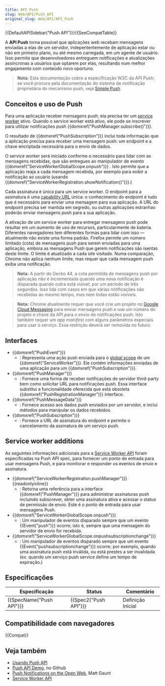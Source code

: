 ```yaml
---
title: API Push
slug: Web/API/Push_API
original_slug: Web/API/API_Push
---
```


{{DefaultAPISidebar("Push API")}}{{SeeCompatTable}}

A **API Push** torna possível que aplicações web recebam mensagens enviadas a elas de um servidor, indepententemente de aplicação estar ou não em primeiro plano, ou até mesmo carregada, em um agente de usuário. Isso permite que desenvolvedores entreguem notificações e atualizações assíncronas a usuários que optarem por elas, resultando num melhor engajamento com conteúdo novo oportuno.

> **Nota:** Esta documentação cobre a especificação W3C da API Push; se você procura pela documentação do sistema de notificação proprietária do mecanismo push, veja [Simple Push](/pt-BR/docs/Web/API/Simple_Push_API).

## Conceitos e uso de Push

Para uma aplicação receber mensagens push, ela precisa ter um [service worker](/pt-BR/docs/Web/API/ServiceWorker_API) ativo. Quando o service worker está ativo, ele pode se inscrever para utilizar notificações push {{domxref("PushManager.subscribe()")}}.

O resultado de {{domxref("PushSubscription")}} inclui toda informação que a aplicação precisa para receber uma mensagem push: um endpoint e a chave encriptada necessária para o envio de dados.

O service worker será iniciado conforme o necessário para lidar com as mensagens recebidas, que são entregues ao manipulador de evento {{domxref("ServiceWorkerGlobalScope.onpush")}} . Isto permite que a aplicação reaja a cada mensagem recebida, por exemplo para exibir a notificação ao usuário (usando {{domxref("ServiceWorkerRegistration.showNotification()")}}.)

Cada assinatura é única para um service worker. O endpoint para a assinatura é uma [capability URL](https://www.w3.org/TR/capability-urls/) única: o conhecimento do endpoint é tudo que é necessário para enviar uma mensagem para sua aplicação. A URL do endpoint precisa ser mantida em segredo, ou outras aplicações estranhas poderão enviar mensagens push para a sua aplicação.

A ativação de um service worker para entregar mensagens push pode resultar em um aumento de uso de recursos, particularmente de bateria. Diferentes navegadores tem diferentes formas para lidar com isso — atualmente não existe uma forma padrão. Firefox permite um número limitado (cota) de mensagens push para serem enviadas para uma aplicação, embora as mensagens Push que gerem notificações são isentas deste limite. O limite é atualizado a cada site visitado. Numa comparação, Chrome não aplica nenhum limite, mas requer que cada mensagem push exiba uma notificação.

> **Nota:** A partir do Gecko 44, a cota permitida de mensagens push por aplicação não é incrementada quando uma nova notificação é disparada quando outra está visível, por um período de três segundos. Isso lida com casos em que várias notificações são recebidas ao mesmo tempo, mas nem todas estão visíveis.

> **Nota:** Chrome atualmente requer que você crie um projeto no [Google Cloud Messaging](https://developers.google.com/cloud-messaging/) para enviar mensagens push e use um número do projeto e chave da API para o envio de notificações push. Isto também requer um _app manifest_ com alguns parâmetros especiais para usar o serviço. Essa restrição deverá ser removida no futuro.

## Interfaces

- {{domxref("PushEvent")}}
  - : Representa uma ação push enviada para o [global scope](/pt-BR/docs/Web/API/ServiceWorkerGlobalScope) de um {{domxref("ServiceWorker")}}. Ele contém informações enviadas de uma aplicação para um {{domxref("PushSubscription")}}.
- {{domxref("PushManager")}}
  - : Fornece uma forma de receber notificações de servidor third-party bem como solicitar URL para notificações push. Essa interface substitui a funcionalidade oferecida que está obsoleta {{domxref("PushRegistrationManager")}} interface.
- {{domxref("PushMessageData")}}
  - : Fornece acesso aos dados push enviados por um servidor, e inclui métodos para manipular os dados recebidos.
- {{domxref("PushSubscription")}}
  - : Fornece a URL de assinatura do endpoint e permite o cancelamento da assinatura de um serviço push.

## Service worker additions

As seguintes informações adicionais para a [Service Worker API](/pt-BR/docs/Web/API/Service_Worker_API) foram especificadas na Push API spec, para fornecer um ponto de entrada para usar mensagens Push, e para monitorar e responder os eventos de envio e assinatura.

- {{domxref("ServiceWorkerRegistration.pushManager")}} {{readonlyinline}}
  - : Retorna uma referência para a interface {{domxref("PushManager")}} para administrar assinaturas push incluindo subscrever, obter uma assinatura ativa e acessar o status de permissão de envio. Este é o ponto de entrada para usar mensagens Push.
- {{domxref("ServiceWorkerGlobalScope.onpush")}}
  - : Um manipulador de eventos disparado sempre que um evento {{Event("push")}} ocorre; isto é, sempre que uma mensagem do servidor de envio for recebida.
- {{domxref("ServiceWorkerGlobalScope.onpushsubscriptionchange")}}
  - : Um manipulador de eventos disparado sempre que um evento {{Event("pushsubscriptionchange")}} ocorre; por exemplo, quando uma assinatura push está inválida, ou está prestes a ser invalidada (ex. quando um serviço push service define um tempo de expiração.)

## Especificações

| Especificação                    | Status                       | Comentário        |
| -------------------------------- | ---------------------------- | ----------------- |
| {{SpecName("Push API")}} | {{Spec2("Push API")}} | Definição Inicial |

## Compatibilidade com navegadores

{{Compat}}

## Veja também

- [Usando Push API](/pt-BR/docs/Web/API/Push_API/Using_the_Push_API)
- [Push API Demo](https://developer.mozilla.org/pt-BR/docs/Web/API/Push_API), no Github
- [Push Notifications on the Open Web](http://updates.html5rocks.com/2015/03/push-notificatons-on-the-open-web), Matt Gaunt
- [Service Worker API](/pt-BR/docs/Web/API/Service_Worker_API)
